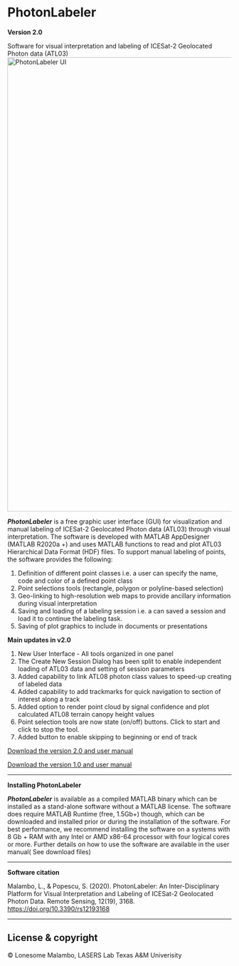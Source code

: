 # PhotonLabeler
**Version 2.0**

Software for visual interpretation and labeling of ICESat-2 Geolocated Photon data (ATL03)
<img width="1020" alt="PhotonLabeler UI" src="https://user-images.githubusercontent.com/57913239/233867360-8e42d7a4-3512-410e-845f-45323d601999.PNG">

**_PhotonLabeler_** is a free graphic user interface (GUI) for visualization and manual labeling of ICESat-2 Geolocated Photon data (ATL03) through visual interpretation. The software is developed with MATLAB AppDesigner (MATLAB R2020a +) and uses MATLAB functions to read and plot ATL03 Hierarchical Data Format (HDF) files. To support manual labeling of points, the software provides the following:
1) Definition of different point classes i.e. a user can specify the name, code and color of a defined point class
2) Point selections tools (rectangle, polygon or polyline-based selection)
3) Geo-linking to high-resolution web maps to provide ancillary information during visual interpretation
4) Saving and loading of a labeling session i.e. a can saved a session and load it to continue the labeling task.
5) Saving of plot graphics to include in documents or presentations

**Main updates in v2.0**

1)	New User Interface - All tools organized in one panel
2)  The Create New Session Dialog has been split to enable independent loading of ATL03 data and setting of session parameters  
3)	Added capability to link ATL08 photon class values   to speed-up creating of labeled data
4)	Added capability to add trackmarks for quick navigation to section of interest along a track
5)	Added option to render point cloud by signal confidence and plot calculated ATL08 terrain canopy height values
6)	Point selection tools are now state (on/off) buttons. Click to start and click to stop the tool. 
7)	Added button to enable skipping to beginning   or end   of track

<a href = https://github.com/Oht0nger/PhoLabeler/releases>Download the version 2.0 and user manual</a>

<a href = https://github.com/Oht0nger/PhoLabeler/releases>Download the version 1.0 and user manual</a>

---
**Installing PhotonLabeler**

**_PhotonLabeler_** is available as a compiled MATLAB binary which can be installed as a stand-alone software without a MATLAB license. The software does require MATLAB Runtime (free, 1.5Gb+) though, which can be downloaded and installed prior or during the installation of the software. For best performance, we recommend installing the software on a systems with 8 Gb + RAM with any Intel or AMD x86-64 processor with four logical cores or more. Further details on how to use the software are available in the user manual( See download files)

---
**Software citation**

Malambo, L., & Popescu, S. (2020). PhotonLabeler: An Inter-Disciplinary Platform for Visual Interpretation and Labeling of ICESat-2 Geolocated Photon Data. Remote Sensing, 12(19), 3168. https://doi.org/10.3390/rs12193168

---
## License & copyright

© Lonesome Malambo, LASERS Lab Texas A&M Univerisity
